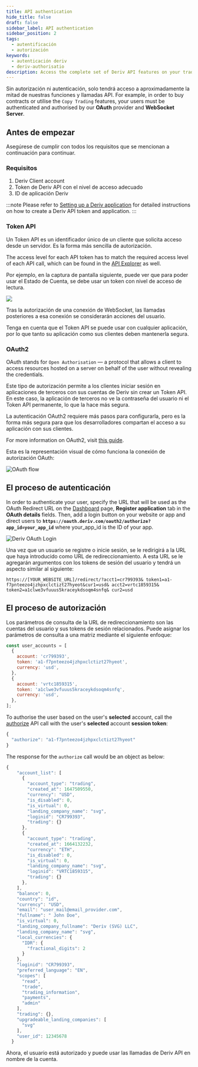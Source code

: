 ```yaml
---
title: API authentication
hide_title: false
draft: false
sidebar_label: API authentication
sidebar_position: 2
tags:
  - autentificación
  - autorización
keywords:
  - autenticación deriv
  - deriv-authorisatio
description: Access the complete set of Deriv API features on your trading app by authenticating users with an API token. Learn to do this with an API example.
---
```


Sin autorización ni autenticación, solo tendrá acceso a aproximadamente la mitad de nuestras funciones y llamadas API. For example, in order to buy contracts or utilise the `Copy Trading` features, your users must be authenticated and authorised by our **OAuth** provider and **WebSocket Server**.

## Antes de empezar

Asegúrese de cumplir con todos los requisitos que se mencionan a continuación para continuar.

### Requisitos

1. Deriv Client account
2. Token de Deriv API con el nivel de acceso adecuado
3. ID de aplicación Deriv

:::note
Please refer to [Setting up a Deriv application](/docs/setting-up-a-deriv-application) for detailed instructions on how to create a Deriv API token and application.
:::

### Token API

Un Token API es un identificador único de un cliente que solicita acceso desde un servidor. Es la forma más sencilla de autorización.

The access level for each API token has to match the required access level of each API call, which can be found in the [API Explorer](/api-explorer) as well.

Por ejemplo, en la captura de pantalla siguiente, puede ver que para poder usar el Estado de Cuenta, se debe usar un token con nivel de acceso de lectura.

![](/img/acc_status_scope_api_explorer.png)

Tras la autorización de una conexión de WebSocket, las llamadas posteriores a esa conexión se considerarán acciones del usuario.

Tenga en cuenta que el Token API se puede usar con cualquier aplicación, por lo que tanto su aplicación como sus clientes deben mantenerla segura.

### OAuth2

OAuth stands for `Open Authorisation` — a protocol that allows a client to access resources hosted on a server on behalf of the user without revealing the credentials.

Este tipo de autorización permite a los clientes iniciar sesión en aplicaciones de terceros con sus cuentas de Deriv sin crear un Token API. En este caso, la aplicación de terceros no ve la contraseña del usuario ni el Token API permanente, lo que la hace más segura.

La autenticación OAuth2 requiere más pasos para configurarla, pero es la forma más segura para que los desarrolladores compartan el acceso a su aplicación con sus clientes.

For more information on OAuth2, visit [this guide](https://aaronparecki.com/oauth-2-simplified/).

Esta es la representación visual de cómo funciona la conexión de autorización OAuth:

![OAuth flow](/img/how_oauth_works.png "OAuth flow")

## El proceso de autenticación

In order to authenticate your user, specify the URL that will be used as the OAuth Redirect URL on the [Dashboard](/dashboard) page, **Register application** tab in the **OAuth details** fields. Then, add a login button on your website or app and direct users to **`https://oauth.deriv.com/oauth2/authorize?app_id=your_app_id`** where your_app_id is the ID of your app.

![Deriv OAuth Login](/img/oauth_login.png "Deriv OAuth Login")

Una vez que un usuario se registre o inicie sesión, se le redirigirá a la URL que haya introducido como URL de redireccionamiento. A esta URL se le agregarán argumentos con los tokens de sesión del usuario y tendrá un aspecto similar al siguiente:

`https://[YOUR_WEBSITE_URL]/redirect/?acct1=cr799393& token1=a1-f7pnteezo4jzhpxclctizt27hyeot&cur1=usd& acct2=vrtc1859315& token2=a1clwe3vfuuus5kraceykdsoqm4snfq& cur2=usd`

## El proceso de autorización

Los parámetros de consulta de la URL de redireccionamiento son las cuentas del usuario y sus tokens de sesión relacionados. Puede asignar los parámetros de consulta a una matriz mediante el siguiente enfoque:

```js showLineNumbers
const user_accounts = [
  {
    account: 'cr799393',
    token: 'a1-f7pnteezo4jzhpxclctizt27hyeot',
    currency: 'usd',
  },
  {
    account: 'vrtc1859315',
    token: 'a1clwe3vfuuus5kraceykdsoqm4snfq',
    currency: 'usd',
  },
];
```

To authorise the user based on the user's **selected** account, call the [authorize](/api-explorer#authorize) API call with the user's **selected** account **session token**:

```js showLineNumbers
{
  "authorize": "a1-f7pnteezo4jzhpxclctizt27hyeot"
}
```

The response for the `authorize` call would be an object as below:

```js showLineNumbers
{
    "account_list": [
      {
        "account_type": "trading",
        "created_at": 1647509550,
        "currency": "USD",
        "is_disabled": 0,
        "is_virtual": 0,
        "landing_company_name": "svg",
        "loginid": "CR799393",
        "trading": {}
      },
      {
        "account_type": "trading",
        "created_at": 1664132232,
        "currency": "ETH",
        "is_disabled": 0,
        "is_virtual": 0,
        "landing_company_name": "svg",
        "loginid": "VRTC1859315",
        "trading": {}
      },
    ],
    "balance": 0,
    "country": "id",
    "currency": "USD",
    "email": "user_mail@email_provider.com",
    "fullname": " John Doe",
    "is_virtual": 0,
    "landing_company_fullname": "Deriv (SVG) LLC",
    "landing_company_name": "svg",
    "local_currencies": {
      "IDR": {
        "fractional_digits": 2
      }
    },
    "loginid": "CR799393",
    "preferred_language": "EN",
    "scopes": [
      "read",
      "trade",
      "trading_information",
      "payments",
      "admin"
    ],
    "trading": {},
    "upgradeable_landing_companies": [
      "svg"
    ],
    "user_id": 12345678
  }
```

Ahora, el usuario está autorizado y puede usar las llamadas de Deriv API en nombre de la cuenta.
